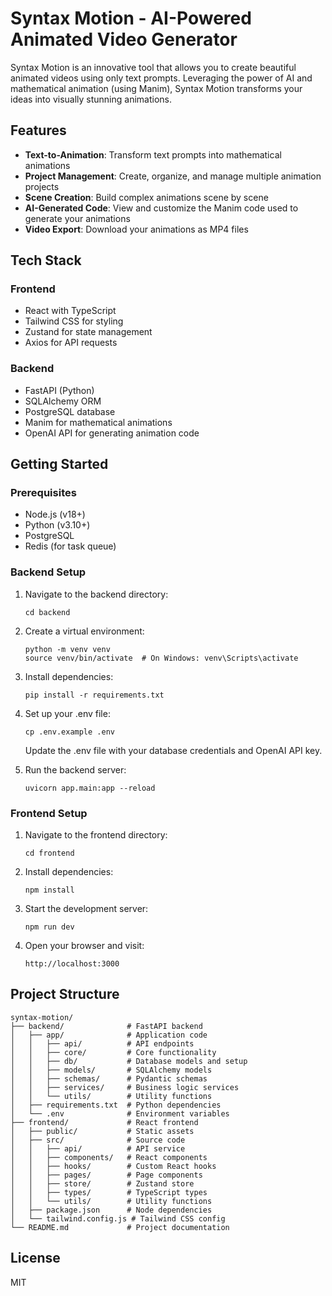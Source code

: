 # Syntax Motion - AI-Powered Animated Video Generator

Syntax Motion is an innovative tool that allows you to create beautiful animated videos using only text prompts. Leveraging the power of AI and mathematical animation (using Manim), Syntax Motion transforms your ideas into visually stunning animations.

## Features

- **Text-to-Animation**: Transform text prompts into mathematical animations
- **Project Management**: Create, organize, and manage multiple animation projects
- **Scene Creation**: Build complex animations scene by scene
- **AI-Generated Code**: View and customize the Manim code used to generate your animations
- **Video Export**: Download your animations as MP4 files

## Tech Stack

### Frontend
- React with TypeScript
- Tailwind CSS for styling
- Zustand for state management
- Axios for API requests

### Backend
- FastAPI (Python)
- SQLAlchemy ORM
- PostgreSQL database
- Manim for mathematical animations
- OpenAI API for generating animation code

## Getting Started

### Prerequisites
- Node.js (v18+)
- Python (v3.10+)
- PostgreSQL
- Redis (for task queue)

### Backend Setup

1. Navigate to the backend directory:
   ```
   cd backend
   ```

2. Create a virtual environment:
   ```
   python -m venv venv
   source venv/bin/activate  # On Windows: venv\Scripts\activate
   ```

3. Install dependencies:
   ```
   pip install -r requirements.txt
   ```

4. Set up your .env file:
   ```
   cp .env.example .env
   ```
   Update the .env file with your database credentials and OpenAI API key.

5. Run the backend server:
   ```
   uvicorn app.main:app --reload
   ```

### Frontend Setup

1. Navigate to the frontend directory:
   ```
   cd frontend
   ```

2. Install dependencies:
   ```
   npm install
   ```

3. Start the development server:
   ```
   npm run dev
   ```

4. Open your browser and visit:
   ```
   http://localhost:3000
   ```

## Project Structure

```
syntax-motion/
├── backend/              # FastAPI backend
│   ├── app/              # Application code
│   │   ├── api/          # API endpoints
│   │   ├── core/         # Core functionality
│   │   ├── db/           # Database models and setup
│   │   ├── models/       # SQLAlchemy models
│   │   ├── schemas/      # Pydantic schemas
│   │   ├── services/     # Business logic services
│   │   └── utils/        # Utility functions
│   ├── requirements.txt  # Python dependencies
│   └── .env              # Environment variables
├── frontend/             # React frontend
│   ├── public/           # Static assets
│   ├── src/              # Source code
│   │   ├── api/          # API service
│   │   ├── components/   # React components
│   │   ├── hooks/        # Custom React hooks
│   │   ├── pages/        # Page components
│   │   ├── store/        # Zustand store
│   │   ├── types/        # TypeScript types
│   │   └── utils/        # Utility functions
│   ├── package.json      # Node dependencies
│   └── tailwind.config.js # Tailwind CSS config
└── README.md             # Project documentation
```

## License

MIT

